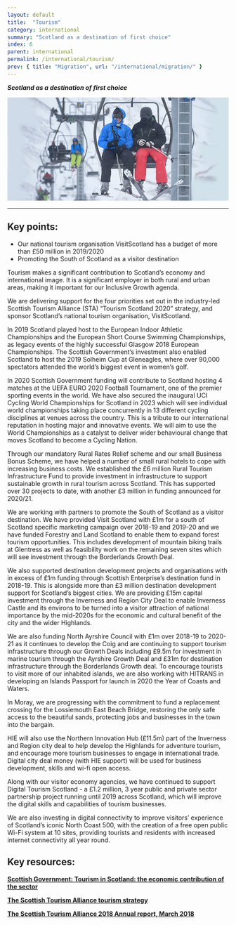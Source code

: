 ```yaml
---
layout: default
title:  "Tourism"
category: international
summary: "Scotland as a destination of first choice"
index: 6
parent: international
permalink: /international/tourism/
prev: { title: "Migration", url: "/international/migration/" }
---
```

***Scotland as a destination of first choice***

![A photograph of tourists on the ski lift at Glenshee](/assets/images/pageimages/International.18.jpg)

---

## Key points:

* Our national tourism organisation VisitScotland has a budget of more than £50 million in 2019/2020
* Promoting the South of Scotland as a visitor destination  

Tourism makes a significant contribution to Scotland’s economy and international image. It is a significant employer in both rural and urban areas, making it important for our Inclusive Growth agenda.  

We are delivering support for the four priorities set out in the industry-led Scottish Tourism Alliance (STA) “Tourism Scotland 2020” strategy, and sponsor Scotland’s national tourism organisation, VisitScotland.  

In 2019 Scotland played host to the European Indoor Athletic Championships and the European Short Course Swimming Championships, as legacy events of the highly successful Glasgow 2018 European Championships. The Scottish Government’s investment also enabled Scotland to host the 2019 Solheim Cup at Gleneagles, where over 90,000 spectators attended the world’s biggest event in women’s golf.  

In 2020 Scottish Government funding will contribute to Scotland hosting 4 matches at the UEFA EURO 2020 Football Tournament, one of the premier sporting events in the world. We have also secured the inaugural UCI Cycling World Championships for Scotland in 2023 which will see individual world championships taking place concurrently in 13 different cycling disciplines at venues across the country.  This is a tribute to our international reputation in hosting major and innovative events.  We will aim to use the World Championships as a catalyst to deliver wider behavioural change that moves Scotland to become a Cycling Nation.  

Through our mandatory Rural Rates Relief scheme and our small Business Bonus Scheme, we have helped a number of small rural hotels to cope with increasing business costs. We established the £6 million Rural Tourism Infrastructure Fund to provide investment in infrastructure to support sustainable growth in rural tourism across Scotland.  This has supported over 30 projects to date, with another £3 million in funding announced for 2020/21.  

We are working with partners to promote the South of Scotland as a visitor destination.  We have provided Visit Scotland with £1m for a south of Scotland specific marketing campaign over 2018-19 and 2019-20 and we have funded Forestry and Land Scotland to enable them to expand forest tourism opportunities. This includes development of mountain biking trails at Glentress as well as feasibility work on the remaining seven sites which will see investment through the Borderlands Growth Deal.    

We also supported destination development projects and organisations with in excess of £1m funding through Scottish Enterprise’s destination fund in 2018-19. This is alongside more than £3 million destination development support for Scotland’s biggest cities. We are providing £15m capital investment through the Inverness and Region City Deal to enable Inverness Castle and its environs to be turned into a visitor attraction of national importance by the mid-2020s for the economic and cultural benefit of the city and the wider Highlands.  

We are also funding North Ayrshire Council with £1m over 2018-19 to 2020-21 as it continues to develop the Coig and are continuing to support tourism infrastructure through our Growth Deals including £9.5m for investment in marine tourism through the Ayrshire Growth Deal and £31m for destination infrastructure through the Borderlands Growth deal.  To encourage tourists to visit more of our inhabited islands, we are also working with HITRANS in developing an Islands Passport for launch in 2020 the Year of Coasts and Waters.  

In Moray, we are progressing with the commitment to fund a replacement crossing for the Lossiemouth East Beach Bridge, restoring the only safe access to the beautiful sands, protecting jobs and businesses in the town into the bargain.  

HIE will also use the Northern Innovation Hub (£11.5m) part of the Inverness and Region  city deal to help develop the Highlands for adventure tourism, and encourage more tourism businesses to engage in international trade.  Digital city deal money (with HIE support) will be used for business development, skills and wi-fi open access.  

Along with our visitor economy agencies, we have continued to support Digital Tourism Scotland - a £1.2 million, 3 year public and private sector partnership project running until 2019 across Scotland, which will improve the digital skills and capabilities of tourism businesses.  

We are also investing in digital connectivity to improve visitors’ experience of Scotland’s iconic North Coast 500, with the creation of a free open public Wi-Fi system at 10 sites, providing tourists and residents with increased internet connectivity all year round.  

## Key resources:

**[Scottish Government: Tourism in Scotland: the economic contribution of the sector](https://www.gov.scot/publications/tourism-scotland-economic-contribution-sector/)**  

**[The Scottish Tourism Alliance tourism strategy](http://scottishtourismalliance.co.uk/page/national-strategy/)**  

**[The Scottish Tourism Alliance 2018 Annual report, March 2018](http://scottishtourismalliance.co.uk/uploads/TS2020/TS2018.compressed.pdf)**  
